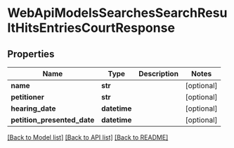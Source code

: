 # WebApiModelsSearchesSearchResultHitsEntriesCourtResponse

## Properties
Name | Type | Description | Notes
------------ | ------------- | ------------- | -------------
**name** | **str** |  | [optional] 
**petitioner** | **str** |  | [optional] 
**hearing_date** | **datetime** |  | [optional] 
**petition_presented_date** | **datetime** |  | [optional] 

[[Back to Model list]](../README.md#documentation-for-models) [[Back to API list]](../README.md#documentation-for-api-endpoints) [[Back to README]](../README.md)

